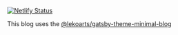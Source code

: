 [![Netlify Status](https://api.netlify.com/api/v1/badges/6a9a7ca6-1188-407c-96dd-46a9c1d390c5/deploy-status)](https://app.netlify.com/sites/reverent-hypatia-7ece24/deploys)

This blog uses the [@lekoarts/gatsby-theme-minimal-blog](https://github.com/LekoArts/gatsby-themes/tree/master/themes/gatsby-theme-minimal-blog)
